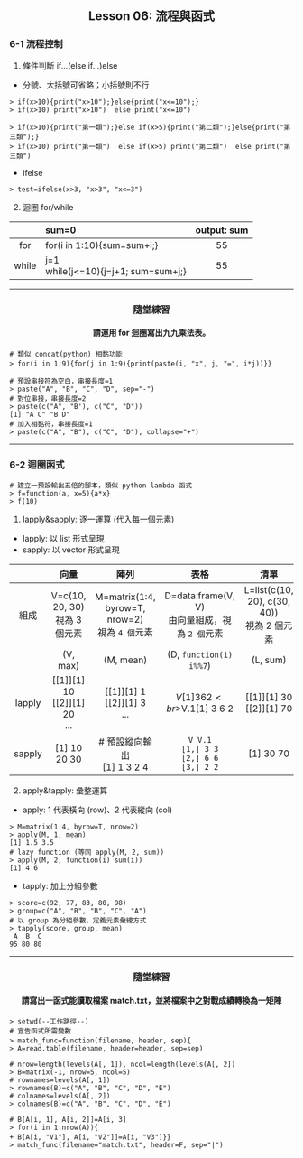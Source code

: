 <h2 align="center">Lesson 06: 流程與函式</h2>

### 6-1 流程控制
1. 條件判斷 if...(else if...)else
- 分號、大括號可省略；小括號則不行
```
> if(x>10){print("x>10");}else{print("x<=10");}
> if(x>10) print("x>10")  else print("x<=10")

> if(x>10){print("第一類");}else if(x>5){print("第二類");}else{print("第三類");}
> if(x>10) print("第一類")  else if(x>5) print("第二類")  else print("第三類")
```

- ifelse
```
> test=ifelse(x>3, "x>3", "x<=3")
```

2. 迴圈 for/while

| | sum=0 | output: sum |
| :---: | :--- | :---: |
| for | for(i in 1:10){sum=sum+i;} | 55 |
| while | j=1<br>while(j<=10){j=j+1; sum=sum+j;} | 55 |

---
<h3 align="center">隨堂練習</h3>
<h4 align="center">請運用 for 迴圈寫出九九乘法表。</h4>

```
# 類似 concat(python) 相黏功能
> for(i in 1:9){for(j in 1:9){print(paste(i, "x", j, "=", i*j))}}　

# 預設串接符為空白，串接長度=1
> paste("A", "B", "C", "D", sep="-")
# 對位串接，串接長度=2
> paste(c("A", "B'), c("C", "D"))
[1] "A C" "B D"
# 加入相黏符，串接長度=1
> paste(c("A", "B"), c("C", "D"), collapse="+")
```

---
### 6-2 迴圈函式
```
# 建立一預設輸出五倍的腳本，類似 python lambda 函式
> f=function(a, x=5){a*x}
> f(10)
```

1. lapply&sapply: 逐一運算 (代入每一個元素)
- lapply: 以 list 形式呈現
- sapply: 以 vector 形式呈現

| | 向量 | 陣列 | 表格 | 清單 |
| :---: | :---: | :---: | :---: | :---: |
| 組成 | V=c(10, 20, 30)<br>視為 3 個元素 | M=matrix(1:4, byrow=T, nrow=2)<br>視為 `4 個`元素 | D=data.frame(V, V)<br>由向量組成，視為 `2 個`元素 | L=list(c(10, 20), c(30, 40))<br>視為 2 個元素 |
| | (V, max) | (M, mean) | (D, `function(i) i%%7`) | (L, sum) |
| lapply | [[1]][1] 10<br>[[2]][1] 20<br>... | [[1]][1] 1<br>[[2]][1] 3<br>... | $V [1] 3 6 2<br>$V.1[1] 3 6 2 | [[1]][1] 30<br>[[2]][1] 70 |
| sapply | [1] 10 20 30 | # 預設縱向輸出<br>[1] 1 3 2 4 | `V V.1`<br>`[1,] 3 3`<br>`[2,] 6 6`<br>`[3,] 2 2` | [1] 30 70 |


2. apply&tapply: 彙整運算
- apply: 1 代表橫向 (row)、2 代表縱向 (col)
```
> M=matrix(1:4, byrow=T, nrow=2)
> apply(M, 1, mean)
[1] 1.5 3.5
# lazy function (等同 apply(M, 2, sum))
> apply(M, 2, function(i) sum(i))
[1] 4 6
```

- tapply: 加上分組參數
```
> score=c(92, 77, 83, 80, 98)
> group=c("A", "B", "B", "C", "A")
# 以 group 為分組參數，定義元素彙總方式
> tapply(score, group, mean)
 A  B  C 
95 80 80 
```

---
<h3 align="center">隨堂練習</h3>
<h4 align="center">請寫出一函式能讀取檔案 match.txt，並將檔案中之對戰成績轉換為一矩陣</h4>

```
> setwd(--工作路徑--)
# 宣告函式所需變數
> match_func=function(filename, header, sep){　
> A=read.table(filename, header=header, sep=sep)
```

```
# nrow=length(levels(A[, 1]), ncol=length(levels(A[, 2])
> B=matrix(-1, nrow=5, ncol=5)
# rownames=levels(A[, 1])
> rownames(B)=c("A", "B", "C", "D", "E")
# colnames=levels(A[, 2])
> colnames(B)=c("A", "B", "C", "D", "E")

# B[A[i, 1], A[i, 2]]=A[i, 3]
> for(i in 1:nrow(A)){
+ B[A[i, "V1"], A[i, "V2"]]=A[i, "V3"]}}　
> match_func(filename="match.txt", header=F, sep="|")
```
